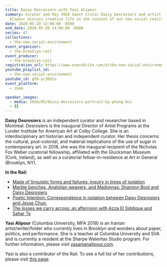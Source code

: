 ```yaml
---
title: Daisy Desrosiers with Yasi Alipour
summary: Curator and May 2020 Guest Critic Daisy Desrosiers and artist Yasi
  Alipour discuss creative life in the context of our new social reality.
date: 2020-05-20 13:00:00 -0500
end_date: 2020-05-20 14:00:00 -0500
series: 47
collections:
  - the-new-social-environment
event_organizer:
  - the-brooklyn-rail
event_producer:
  - the-brooklyn-rail
registration_url: https://www.eventbrite.com/e/the-new-social-environment-47-daisy-desrosiers-tickets-105301812556
youtube_playlist_id:
  - the-new-social-environment
youtube_id: gT6-yc365Co
event_platform:
  - zoom

speaker_images:
  - media: 2020/05/daisy-desrosiers-portrait-by-phong-bui
  - {}
---
```

**Daisy Desrosiers** is an independent curator and researcher based in Montreal. Desrosiers is the inaugural Director of Artist Programs at the Lunder Institute for American Art at Colby College. She is an interdisciplinary art historian and independent curator. Her thesis concerns the cultural, post-colonial, and material implications of the use of sugar in contemporary art. In 2018, she was the inaugural recipient of the Nicholas Fox Weber curatorial fellowship, affiliated with the Glucksman Museum (Cork, Ireland), as well as a curatorial fellow-in-residence at Art in General (Brooklyn, NY).

**In the Rail:**

* [Made of linguistic forms and failures: inquiry in times of isolation](https://brooklynrail.org/2020/05/editorsmessage/Made-of-linguistic-forms-and-failures-inquiry-in)
* [Marble benches, Anatolian weavers, and Madonnas: Shannon Bool and Daisy Desrosiers](https://brooklynrail.org/2020/05/criticspage/Marble-benches-Anatolian-weavers-and-Madonnas)
* [Poetic Intention: Correspondence in isolation between Daisy Desrosiers and Jesse Chun.](https://brooklynrail.org/2020/05/criticspage/Poetic-Intention-Correspondence-in-isolation-1)
* [The losses we carry across: an afternoon with Azza El Siddique and Sahar Te](https://brooklynrail.org/2020/05/criticspage/The-Losses-We-Carry)

**Yasi Alipour** (Columbia University, MFA 2018) is an Iranian artist/writer/folder who currently lives in Brooklyn and wonders about paper, politics, and performance. She is a teacher at Columbia University and SVA and is currently a resident at the Sharpe Walentas Studio program. For further information, please visit  [yasamanalipour.com](http://www.yasamanalipour.com/).

Yasi is also a contributor of the Rail. To see a full list of her contributions, please visit [this page](<https://brooklynrail.org/contributor/yasaman-alipour>).
